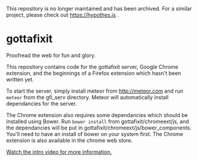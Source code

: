This repository is no longer maintained and has been archived. For a similar project, please check out https://hypothes.is .

# gottafixit
Proofread the web for fun and glory.

This repository contains code for the gottafixit server, Google Chrome extension, and the beginnings of a Firefox extension which hasn't been written yet.

To start the server, simply install meteor from http://meteor.com and run `meteor` from the gfi_serv directory. Meteor will automatically install dependancies for the server.

The Chrome extension also requires some dependancies which should be installed using Bower. Run `bower install` from gottafixit/chromeext/js, and the dependancies will be put in gottafixit/chromeext/js/bower_components. You'll need to have an install of bower on your system first. The Chrome extension is also available in the chrome web store.

[Watch the intro video for more information.](https://www.youtube.com/watch?v=wYwmZQilapI)
